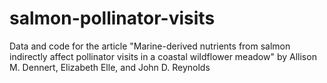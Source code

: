 # salmon-pollinator-visits
Data and code for the article "Marine-derived nutrients from salmon indirectly affect pollinator visits in a coastal wildflower meadow" by Allison M. Dennert, Elizabeth Elle, and John D. Reynolds
